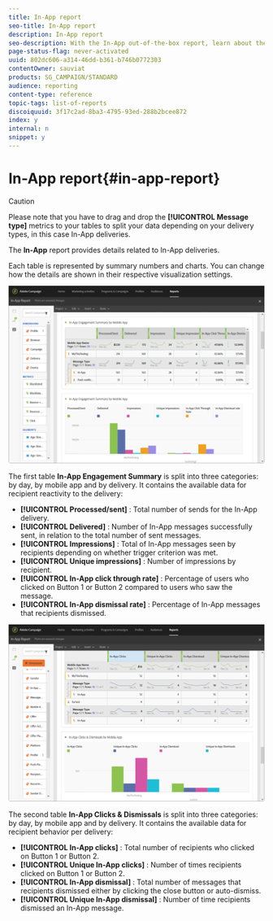 ```yaml
---
title: In-App report
seo-title: In-App report
description: In-App report
seo-description: With the In-App out-of-the-box report, learn about the success of your In-app messages.
page-status-flag: never-activated
uuid: 802dc606-a314-46dd-b361-b746b0772303
contentOwner: sauviat
products: SG_CAMPAIGN/STANDARD
audience: reporting
content-type: reference
topic-tags: list-of-reports
discoiquuid: 3f17c2ad-8ba3-4795-93ed-288b2bcee872
index: y
internal: n
snippet: y
---
```


# In-App report{#in-app-report}

>[!CAUTION]
>
>Please note that you have to drag and drop the **[!UICONTROL Message type]** metrics to your tables to split your data depending on your delivery types, in this case In-App deliveries.

The **In-App** report provides details related to In-App deliveries.

Each table is represented by summary numbers and charts. You can change how the details are shown in their respective visualization settings.

![](assets/inapp_report.png)

The first table **In-App Engagement Summary** is split into three categories: by day, by mobile app and by delivery. It contains the available data for recipient reactivity to the delivery:

* **[!UICONTROL Processed/sent]** : Total number of sends for the In-App delivery.
* **[!UICONTROL Delivered]** : Number of In-App messages successfully sent, in relation to the total number of sent messages.
* **[!UICONTROL Impressions]** : Total of In-App messages seen by recipients depending on whether trigger criterion was met. 
* **[!UICONTROL Unique impressions]** : Number of impressions by recipient.
* **[!UICONTROL In-App click through rate]** : Percentage of users who clicked on Button 1 or Button 2 compared to users who saw the message.
* **[!UICONTROL In-App dismissal rate]** : Percentage of In-App messages that recipients dismissed.

![](assets/inapp_report_1.png)

The second table **In-App Clicks & Dismissals** is split into three categories: by day, by mobile app and by delivery. It contains the available data for recipient behavior per delivery:

* **[!UICONTROL In-App clicks]** : Total number of recipients who clicked on Button 1 or Button 2.
* **[!UICONTROL Unique In-App clicks]** : Number of times recipients clicked on Button 1 or Button 2.
* **[!UICONTROL In-App dismissal]** : Total number of messages that recipients dismissed either by clicking the close button or auto-dismiss.
* **[!UICONTROL Unique In-App dismissal]** : Number of time recipients dismissed an In-App message.

